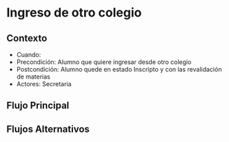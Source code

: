 # Ingreso de otro colegio

## Contexto
* Cuando: 
* Precondición: Alumno que quiere ingresar desde otro colegio
* Postcondición: Alumno quede en estado Inscripto y con las revalidación de materias
* Actores: Secretaria

## Flujo Principal

## Flujos Alternativos

